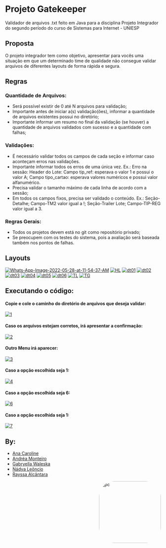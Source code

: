 # Projeto Gatekeeper
Validador de arquivos .txt feito em Java para a disciplina Projeto Integrador do segundo período do curso de Sistemas para Internet - UNIESP

## Proposta
O projeto integrador tem como objetivo, apresentar para vocês uma situação em que um determinado time de qualidade não consegue validar arquivos de diferentes layouts de forma rápida e segura.

## Regras
### Quantidade de Arquivos: 
- Será possível existir de 0 até N arquivos para validação;
- Importante antes de iniciar a(s) validação(ões), informar a quantidade de arquivos existentes possui no diretório;
- Importante informar um resumo no final da validação (se houver) a quantidade de arquivos validados com sucesso e a quantidade com falhas;

### Validações:
- É necessário validar todos os campos de cada seção e informar caso aconteçam erros nas validações.
- Importante informar todos os erros de uma única vez. Ex.: Erro na sessão: Header do Lote: Campo tip_ref: esperava o valor 1 e possui o valor A; Campo tipo_cartao: esperava valores numéricos e possui valor alfanumérico. 
- Precisa validar o tamanho máximo de cada linha de acordo com a sessão;
- Em todos os campos fixos, precisa ser validado o conteúdo. Ex.: Seção-Detalhe; Campo-TM2 valor igual a !; Seção-Trailer Lote; Campo-TIP-REG  valor igual a 3.

### Regras Gerais:
- Todos os projetos devem está no git como repositório privado;
- Se preocupem com os testes do sistema, pois a avaliação será baseada também nos pontos de falhas.

## Layouts
<a href="https://ibb.co/Dwxx9GF"><img src="https://i.ibb.co/zPyyX8g/Whats-App-Image-2022-05-28-at-11-54-37-AM.jpg" alt="Whats-App-Image-2022-05-28-at-11-54-37-AM" border="0"></a>
<a href="https://ibb.co/sbMP5Yf"><img src="https://i.ibb.co/17wnsWg/HL.jpg" alt="HL" border="0"></a>
<a href="https://ibb.co/YTHgn1Y"><img src="https://i.ibb.co/93QPK1z/dt01.jpg" alt="dt01" border="0"></a>
<a href="https://ibb.co/SNNpvpS"><img src="https://i.ibb.co/dBByKyZ/dt02.jpg" alt="dt02" border="0"></a>
<a href="https://ibb.co/Pmd7FsT"><img src="https://i.ibb.co/mD3Lbrv/dt03.jpg" alt="dt03" border="0"></a>
<a href="https://ibb.co/t8tXjzy"><img src="https://i.ibb.co/6gxB986/dt04.jpg" alt="dt04" border="0"></a>
<a href="https://ibb.co/3B9Q76c"><img src="https://i.ibb.co/yWc7Xvq/dt05.jpg" alt="dt05" border="0"></a>
<a href="https://ibb.co/KDZWxdk"><img src="https://i.ibb.co/tzfDpgt/dt06.jpg" alt="dt06" border="0"></a>
<a href="https://ibb.co/yFVfNLx"><img src="https://i.ibb.co/m5SDRQP/TL.jpg" alt="TL" border="0"></a>
<a href="https://ibb.co/4SSNpCX"><img src="https://i.ibb.co/kDDcXzw/TG.jpg" alt="TG" border="0"></a>

## Executando o código:
#### Copie e cole o caminho do diretório de arquivos que deseja validar:
<a href="https://ibb.co/9yLKSdX"><img src="https://i.ibb.co/p48V5kD/1.jpg" alt="1" border="0"></a>
#### Caso os arquivos estejam corretos, irá apresentar a confirmação:
<a href="https://ibb.co/3vQp1cH"><img src="https://i.ibb.co/ScGtNBp/2.jpg" alt="2" border="0"></a>
#### Outro Menu irá aparecer:
<a href="https://ibb.co/yQJ35M4"><img src="https://i.ibb.co/mc7xtYN/3.jpg" alt="3" border="0"></a>
#### Caso a opção escolhida seja 1:
<a href="https://ibb.co/xXJyxVs"><img src="https://i.ibb.co/Fmg9RGW/4.jpg" alt="4" border="0"></a>
#### Caso a opção escolhida seja 6:
<a href="https://ibb.co/sRd8Nkm"><img src="https://i.ibb.co/fFzjyB1/6.jpg" alt="6" border="0"></a>
#### Caso a opção escolhida seja 1:
<a href="https://ibb.co/58v5xXm"><img src="https://i.ibb.co/fptCGVf/7.jpg" alt="7" border="0"></a>

## By:

* [Ana Caroline](https://github.com/carolineanali)
* [Andréa Monteiro](https://github.com/andreasmonteiro)
* [Gabryella Waleska](https://github.com/gabryellabarbosa)
* [Nádya Leôncio](https://github.com/nadyabpm)
* [Rayssa Alcântara](https://github.com/rayssawho)



<img align="right" alt="pc" height="200" style="border-radius:50px;" src="https://media2.giphy.com/media/WUlplcMpOCEmTGBtBW/giphy.gif?cid=790b761185c7d6e4c1ca2913df4eadc1d09c1c21aa09b8bc&rid=giphy.gif&ct=s">






